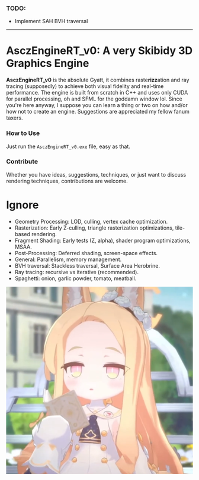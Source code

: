 ### TODO:

- Implement SAH BVH traversal

---

# AsczEngineRT_v0: A very Skibidy 3D Graphics Engine

**AsczEngineRT_v0** is the absolute Gyatt, it combines raste**rizz**ation and ray tracing (supposedly) to achieve both visual fidelity and real-time performance. The engine is built from scratch in C++ and uses only CUDA for parallel processing, oh and SFML for the goddamn window lol. Since you're here anyway, I suppose you can learn a thing or two on how and/or how not to create an engine. Suggestions are appreciated my fellow fanum taxers.

### How to Use

Just run the `AsczEngineRT_v0.exe` file, easy as that.

### Contribute

Whether you have ideas, suggestions, techniques, or just want to discuss rendering techniques, contributions are welcome.


# Ignore

- Geometry Processing: LOD, culling, vertex cache optimization.
- Rasterization: Early Z-culling, triangle rasterization optimizations, tile-based rendering.
- Fragment Shading: Early tests (Z, alpha), shader program optimizations, MSAA.
- Post-Processing: Deferred shading, screen-space effects.
- General: Parallelism, memory management.
- BVH traversal: Stackless traversal, Surface Area Herobrine.
- Ray tracing: recursive vs iterative (recommended).
- Spaghetti: onion, garlic powder, tomato, meatball.

![](assets/Textures/Seia.png)